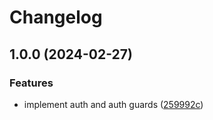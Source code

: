 # Changelog

## 1.0.0 (2024-02-27)


### Features

* implement auth and auth guards ([259992c](https://github.com/jchrobakk/invoice-generator-sveltekit/commit/259992c3b03bf3df1b2a6d215045d66796a2490c))
